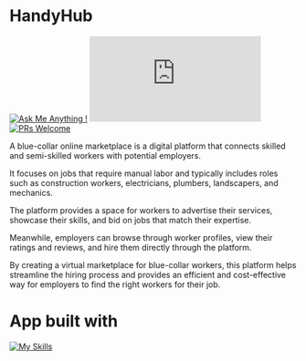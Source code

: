 # HandyHub

[![Ask Me Anything !](https://img.shields.io/badge/Ask%20me-anything-1abc9c.svg)](https://GitHub.com/Naereen/ama) [![GitHub pull-requests merged](https://badgen.net/github/merged-prs/Naereen/Strapdown.js)](https://github.com/Naereen/StrapDown.js/pulls?q=is%3Amerged) [![PRs Welcome](https://img.shields.io/badge/PRs-welcome-brightgreen.svg?style=flat-square)](http://makeapullrequest.com)

A blue-collar online marketplace is a digital platform that connects skilled and semi-skilled workers with potential employers.
<br/>

It focuses on jobs that require manual labor and typically includes roles such as construction workers, electricians, plumbers, landscapers, and mechanics. 
<br/>

The platform provides a space for workers to advertise their services, showcase their skills, and bid on jobs that match their expertise.
<br/>

Meanwhile, employers can browse through worker profiles, view their ratings and reviews, and hire them directly through the platform.
<br/>

By creating a virtual marketplace for blue-collar workers, this platform helps streamline the hiring process and provides an efficient and cost-effective way for employers to find the right workers for their job.

# App built with

[![My Skills](https://skillicons.dev/icons?i=javascript,html,css,mongodb,react,express,figma,xd,nodejs,vercel,netlify&theme=light)](https://skillicons.dev)
